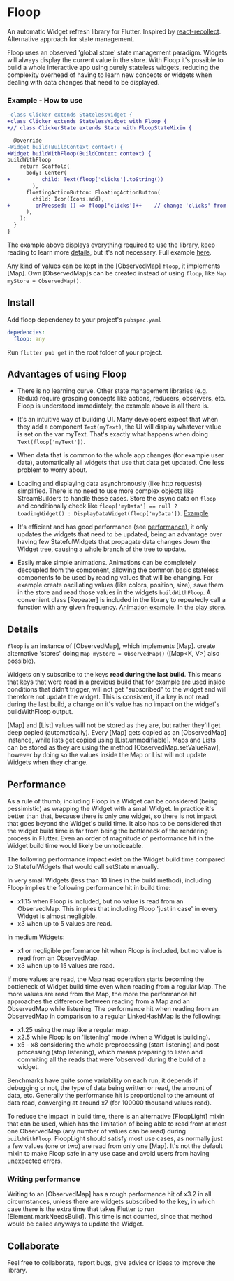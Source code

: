 # Floop

An automatic Widget refresh library for Flutter. Inspired by [react-recollect](https://github.com/davidgilbertson/react-recollect). Alternative approach for state management.

Floop uses an observed 'global store' state management paradigm. Widgets will always display the current value in the store. With Floop it's possible to build a whole interactive app using purely stateless widgets, reducing the complexity overhead of having to learn new concepts or widgets when dealing with data changes that need to be displayed.

### Example - How to use

```diff
-class Clicker extends StatelessWidget {
+class Clicker extends StatelessWidget with Floop {
+// class ClickerState extends State with FloopStateMixin { 

  @override
-Widget build(BuildContext context) {
+Widget buildWithFloop(BuildContext context) {
buildWithFloop
    return Scaffold(
      body: Center(
+          child: Text(floop['clicks'].toString())
        ),
      floatingActionButton: FloatingActionButton(
        child: Icon(Icons.add),
+        onPressed: () => floop['clicks']++    // change 'clicks' from anywhere in the app and the widget will get updated
      ),
    );
  }
}
```

The example above displays everything required to use the library, keep reading to learn more [details](#details), but it's not necessary. Full example [here](../master/example/clicker.dart).

Any kind of values can be kept in the [ObservedMap] `floop`, it implements [Map]. Own [ObservedMap]s can be created instead of using `floop`, like `Map myStore = ObservedMap()`. 

## Install

Add floop dependency to your project's `pubspec.yaml`

```yaml
depedencies:
  floop: any
```

Run `flutter pub get` in the root folder of your project.

## Advantages of using Floop

- There is no learning curve. Other state management libraries (e.g. Redux) require grasping concepts like actions, reducers, observers, etc. Floop is understood immediately, the example above is all there is.

- It's an intuitive way of building UI. Many developers expect that when they add a component `Text(myText)`, the UI will display whatever value is set on the var myText. That's exactly what happens when doing `Text(floop['myText'])`.

- When data that is common to the whole app changes (for example user data), automatically all widgets that use that data get updated. One less problem to worry about.

- Loading and displaying data asynchronously (like http requests) simplified. There is no need to use more complex objects like StreamBuilders to handle these cases. Store the async data on `floop` and conditionally check like `floop['myData'] == null ? LoadingWidget() : DisplayDataWidget(floop['myData'])`. [Example](../master/example/image_list.dart)

- It's efficient and has good performance (see [performance](#performance)), it only updates the widgets that need to be updated, being an advantage over having few StatefulWidgets that propagate data changes down the Widget tree, causing a whole branch of the tree to update.

- Easily make simple animations. Animations can be completely decoupled from the component, allowing the common basic stateless components to be used by reading values that will be changing. For example create oscillating values (like colors, position, size), save them in the store and read those values in the widgets `buildWithFloop`. A convenient class [Repeater] is included in the library to repeatedly call a function with any given frequency. [Animation example](../master/example/animated_icons.dart). In the [play store](https://play.google.com/store/apps/details?id=com.icatalud.animaticon).

## <a name="details">Details</a>

`floop` is an instance of [ObservedMap], which implements [Map]. create alternative 'stores' doing `Map myStore = ObservedMap()` ([Map<K, V>] also possible).

Widgets only subscribe to the keys **read during the last build**. This means that keys that were read in a previous build that for example are used inside conditions that didn't trigger, will not get "subscribed" to the widget and will therefore not update the widget. This is consistent, if a key is not read during the last build, a change on it's value has no impact on the widget's buildWithFloop output.

[Map] and [List] values will not be stored as they are, but rather they'll get deep copied (automatically). Every [Map] gets copied as an [ObservedMap] instance, while lists get copied using [List.unmodifiable]. Maps and Lists can be stored as they are using the method [ObservedMap.setValueRaw], however by doing so the values inside the Map or List will not update Widgets when they change.

## <a name="performance">Performance</a>
As a rule of thumb, including Floop in a Widget can be considered (being pessimistic) as wrapping the Widget with a small Widget. In practice it's better than that, because there is only one widget, so there is not impact that goes beyond the Widget's build time. It also has to be considered that the widget build time is far from being the bottleneck of the rendering process in Flutter. Even an order of magnitude of performance hit in the Widget build time would likely be unnoticeable.

The following performance impact exist on the Widget build time compared to StatefulWidgets that would call setState manually.

In very small Widgets (less than 10 lines in the build method), including Floop implies the following performance hit in build time:
- x1.15 when Floop is included, but no value is read from an ObservedMap. This implies that including Floop 'just in case' in every Widget is almost negligible.
- x3 when up to 5 values are read.

In medium Widgets:
- x1 or negligible performance hit when Floop is included, but no value is read from an ObservedMap.
- x3 when up to 15 values are read.

If more values are read, the Map read operation starts becoming the bottleneck of Widget build time even when reading from a regular Map. The more values are read from the Map, the more the performance hit approaches the difference between reading from a Map and an ObservedMap while listening. The performance hit when reading from an ObservedMap in comparison to a regular LinkedHashMap is the following:

- x1.25 using the map like a regular map.
- x2.5 while Floop is on 'listening' mode (when a Widget is building).
- x5 - x8 considering the whole preprocessing (start listening) and post processing (stop listening), which means preparing to listen and commiting all the reads that were 'observed' during the build of a widget.

Benchmarks have quite some variability on each run, it depends if debugging or not, the type of data being written or read, the amount of data, etc. Generally the performance hit is proportional to the amount of data read, converging at around x7 (for 100000 thousand values read).

To reduce the impact in build time, there is an alternative [FloopLight] mixin that can be used, which has the limitation of being able to read from at most one ObservedMap (any number of values can be read) during `buildWithFloop`. FloopLight should satisfy most use cases, as normally just a few values (one or two) are read from only one [Map]. It's not the default mixin to make Floop safe in any use case and avoid users from having unexpected errors.

### Writing performance
Writing to an [ObservedMap] has a rough performance hit of x3.2 in all circumstances, unless there are widgets subscribed to the key, in which case there is the extra time that takes Flutter to run [Element.markNeedsBuild]. This time is not counted, since that method would be called anyways to update the Widget.

## Collaborate
Feel free to collaborate, report bugs, give advice or ideas to improve the library.

